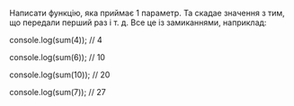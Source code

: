 Написати функцію, яка приймає 1 параметр. Та скадае значення з тим, що передали перший раз і т. д. Все це із замиканнями, наприклад:

console.log(sum(4)); // 4

console.log(sum(6)); // 10

console.log(sum(10)); // 20

console.log(sum(7)); // 27